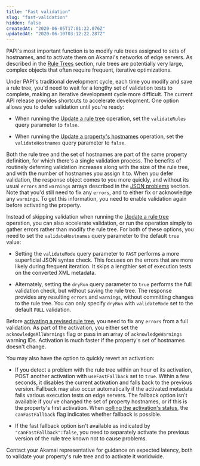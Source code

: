 ```yaml
---
title: "Fast validation"
slug: "fast-validation"
hidden: false
createdAt: "2020-06-05T17:01:22.076Z"
updatedAt: "2020-06-10T03:12:22.287Z"
---
```

PAPI's most important function is to modify rule trees assigned to sets of hostnames, and to activate them on Akamai's networks of edge servers. As described in the [Rule Trees](#ruletrees) section, rule trees are potentially very large, complex objects that often require frequent, iterative optimizations.

Under PAPI's traditional development cycle, each time you modify and save a rule tree, you'd need to wait for a lengthy set of validation tests to complete, making an iterative development cycle more difficult. The current API release provides shortcuts to accelerate development. One option allows you to defer validation until you're ready:

- When running the [Update a rule tree](#putpropertyversionrules) operation, set the `validateRules` query parameter to `false`.

- When running the [Update a property's hostnames](#putpropertyversionhostnames) operation, set the `validateHostnames` query parameter to `false`.

Both the rule tree and the set of hostnames are part of the same property definition, for which there's a single validation process. The benefits of routinely deferring validation increases along with the size of the rule tree, and with the number of hostnames you assign it to. When you defer validation, the response object comes to you more quickly, and without its usual `errors` and `warnings` arrays described in the [JSON problems](#jsonproblems) section. Note that you'd still need to fix any `errors`, and to either fix or acknowledge any `warnings`. To get this information, you need to enable validation again before activating the property.

Instead of skipping validation when running the [Update a rule tree](#putpropertyversionrules) operation, you can also accelerate validation, or run the operation simply to gather errors rather than modify the rule tree. For both of these options, you need to set the `validateHostnames` query parameter to the default `true` value:

- Setting the `validateMode` query parameter to `FAST` performs a more superficial JSON syntax check. This focuses on the errors that are more likely during frequent iteration. It skips a lengthier set of execution tests on the converted XML metadata.

- Alternately, setting the `dryRun` query parameter to `true` performs the full validation check, but without saving the rule tree. The response provides any resulting `errors` and `warnings`, without committing changes to the rule tree. You can only specify `dryRun` with `validateMode` set to the default `FULL` validation.

Before [activating a revised rule tree](#postpropertyactivations), you need to fix any `errors` from a full validation. As part of the activation, you either set the `acknowledgeAllWarnings` flag or pass in an array of `acknowledgeWarnings` warning IDs. Activation is much faster if the property's set of hostnames doesn't change.

You may also have the option to quickly revert an activation:

- If you detect a problem with the rule tree within an hour of its activation, POST another activation with `useFastFallback` set to `true`. Within a few seconds, it disables the current activation and falls back to the previous version. Fallback may also occur automatically if the activated metadata fails various execution tests on edge servers. The fallback option isn't available if you've changed the set of property hostnames, or if this is the property's first activation. When [polling the activation's status](#getpropertyactivation), the `canFastFallback` flag indicates whether fallback is possible.

- If the fast fallback option isn't available as indicated by `"canFastFallback":false`, you need to separately activate the previous version of the rule tree known not to cause problems.

Contact your Akamai representative for guidance on expected latency, both to validate your property's rule tree and to activate it worldwide.